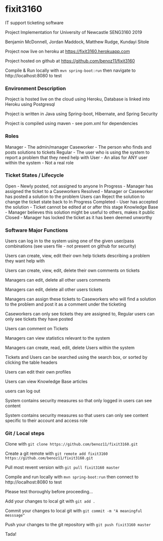 # fixit3160

IT support ticketing software

Project Implementation for University of Newcastle SENG3160 2019

Benjamin McDonnell, Jordan Maddock, Matthew Rudge, Kundayi Sitole

Project now live on heroku at https://fixit3160.herokuapp.com

Project hosted on github at https://github.com/benoz11/fixit3160

Compile & Run locally with `mvn spring-boot:run` then navigate to http://localhost:8080 to test

### Environment Description

Project is hosted live on the cloud using Heroku, Database is linked into Heroku using Postgresql

Project is written in Java using Spring-boot, Hibernate, and Spring Security

Project is compiled using maven - see pom.xml for dependencies

### Roles
Manager			-	The admin/manager
Caseworker		-	The person who finds and posts solutions to tickets
Regular			-	The user who is using the system to report a problem that they need help with
User			-	An alias for ANY user within the system - Not a real role

### Ticket States / Lifecycle
Open 			- Newly posted, not assigned to anyone
In Progress		- Manager has assigned the ticket to a Caseworkers
Resolved		- Manager or Caseworker has posted a solution to the problem
					Users can Reject the solution to change the ticket state back to In Progress
Completed		- User has accepted the solution - Ticket cannot be edited at or after this stage
Knowledge Base	- Manager believes this solution might be useful to others, makes it public
Closed			- Manager has locked the ticket as it has been deemed unworthy

### Software Major Functions

Users can log in to the system using one of the given user/pass combinations (see users file - not present on github for security)

Users can create, view, edit their own help tickets describing a problem they want help with

Users can create, view, edit, delete their own comments on tickets

Managers can edit, delete all other users comments

Managers can edit, delete all other users tickets

Managers can assign these tickets to Caseworkers who will find a solution to the problem and post it as a comment under the ticketing

Caseworkers can only see tickets they are assigned to, Regular users can only see tickets they have posted

Users can comment on Tickets

Managers can view statistics relevant to the system

Managers can create, read, edit, delete Users within the system

Tickets and Users can be searched using the search box, or sorted by clicking the table headers

Users can edit their own profiles

Users can view Knowledge Base articles

users can log out

System contains security measures so that only logged in users can see content

System contains security measures so that users can only see content specific to their account and access role

### Git / Local steps

Clone with `git clone https://github.com/benoz11/fixit3160.git`


Create a git remote with `git remote add fixit3160 https://github.com/benoz11/fixit3160.git`


Pull most revent version with `git pull fixit3160 master`


Compile and run locally with `mvn spring-boot:run` then connect to http://localhost:8080 to test


Please test thoroughly before proceeding...


Add your changes to local git with `git add .`


Commit your changes to local git with `git commit -m "A meaningful messsage"`


Push your changes to the git repository with `git push fixit3160 master`


Tada!
